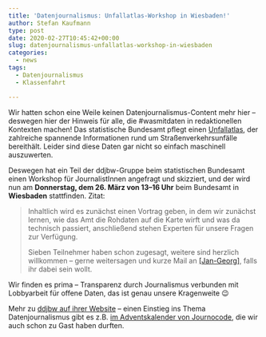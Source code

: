 ```yaml
---
title: 'Datenjournalismus: Unfallatlas-Workshop in Wiesbaden!'
author: Stefan Kaufmann
type: post
date: 2020-02-27T10:45:42+00:00
slug: datenjournalismus-unfallatlas-workshop-in-wiesbaden
categories:
  - news
tags:
  - Datenjournalismus
  - Klassenfahrt

---
```

Wir hatten schon eine Weile keinen Datenjournalismus-Content mehr hier – deswegen hier der Hinweis für alle, die #wasmitdaten in redaktionellen Kontexten machen! Das statistische Bundesamt pflegt einen [Unfallatlas][1], der zahlreiche spannende Informationen rund um Straßenverkehrsunfälle bereithält. Leider sind diese Daten gar nicht so einfach maschinell auszuwerten.

Deswegen hat ein Teil der ddjbw-Gruppe beim statistischen Bundesamt einen Workshop für JournalistInnen angefragt und skizziert, und der wird nun am **Donnerstag, dem 26. März von 13–16 Uhr** beim Bundesamt in **Wiesbaden** stattfinden. Zitat:

> Inhaltlich wird es zunächst einen Vortrag geben, in dem wir zunächst lernen, wie das Amt die Rohdaten auf die Karte wirft und was da technisch passiert, anschließend stehen Experten für unsere Fragen zur Verfügung.
>
> Sieben Teilnehmer haben schon zugesagt, weitere sind herzlich willkommen &#8211; gerne weitersagen und kurze Mail an [[Jan-Georg]][2], falls ihr dabei sein wollt.

Wir finden es prima – Transparenz durch Journalismus verbunden mit Lobbyarbeit für offene Daten, das ist genau unsere Kragenweite 😉

Mehr zu [ddjbw auf ihrer Website][3] – einen Einstieg ins Thema Datenjournalismus gibt es z.B. [im Adventskalender von Journocode][4], die wir auch schon zu Gast haben durften.

 [1]: https://unfallatlas.statistikportal.de/
 [2]: http://www.jangeorgplavec.de/
 [3]: http://ddjbw.de/
 [4]: https://advent17.journocode.com/
